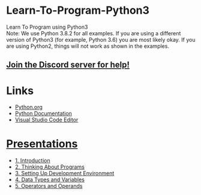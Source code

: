 # Learn-To-Program-Python3
Learn To Program using Python3  
Note: We use Python 3.8.2 for all examples. If you are using a different version of Python3 (for example, Python 3.6) you are most likely okay. If you are using Python2, things will not work as shown in the examples.

## [Join the Discord server for help!](https://discord.gg/Mx3y2Tp)


# Links
* [Python.org](https://www.python.org/)  
* [Python Documentation](https://docs.python.org/3/)  
* [Visual Studio Code Editor](https://code.visualstudio.com/)  

# [Presentations](presentations/)  
* [1. Introduction](presentations/pdf/1_introduction.pdf)  
* [2. Thinking About Programs](presentations/pdf/2_thinking_about_programs.pdf)  
* [3. Setting Up Development Environment](presentations/pdf/3_setting_up_your_environment.pdf)  
* [4. Data Types and Variables](presentations/pdf/4_data_types_and_variables.pdf) 
* [5. Operators and Operands](presentations/pdf/5_operators_and_operands.pdf) 
